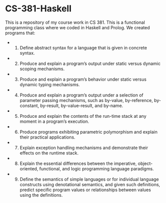 # CS-381-Haskell
This is a repository of my course work in CS 381. This is a functional programming class where we coded in Haskell and Prolog. We created programs that:
- 1. Define abstract syntax for a language that is given in concrete syntax.
- 2. Produce and explain a program’s output under static versus dynamic scoping mechanisms.
- 3. Produce and explain a program’s behavior under static versus dynamic typing mechanisms.
- 4. Produce and explain a program’s output under a selection of parameter passing mechanisms, such as by-value, by-reference, by-constant, by-result, by-value-result, and by-name.
- 5. Produce and explain the contents of the run-time stack at any moment in a program’s execution.
- 6. Produce programs exhibiting parametric polymorphism and explain their practical applications.
- 7. Explain exception handling mechanisms and demonstrate their effects on the runtime stack.
- 8. Explain the essential differences between the imperative, object-oriented, functional, and logic programming language paradigms.
- 9. Define the semantics of simple languages or for individual language constructs using denotational semantics, and given such definitions, predict specific program values or relationships between values using the definitions.
